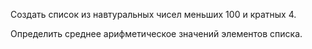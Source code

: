Создать список из навтуральных чисел меньших 100 и кратных 4. 

Определить среднее арифметическое значений элементов списка.
